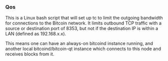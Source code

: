 ### Qos ###

This is a Linux bash script that will set up tc to limit the outgoing bandwidth for connections to the Bitcoin network. It limits outbound TCP traffic with a source or destination port of 8353, but not if the destination IP is within a LAN (defined as 192.168.x.x).

This means one can have an always-on bitcoind instance running, and another local bitcoind/bitcoin-qt instance which connects to this node and receives blocks from it.
